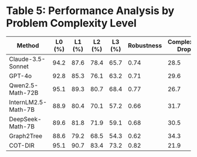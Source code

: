 # Table 5: Performance Analysis by Problem Complexity Level

| Method | L0 (%) | L1 (%) | L2 (%) | L3 (%) | Robustness | Complexity Drop |
|--------|--------|--------|--------|--------|------------|------------------|
| Claude-3.5-Sonnet | 94.2 | 87.6 | 78.4 | 65.7 | 0.74 | 28.5 |
| GPT-4o | 92.8 | 85.3 | 76.1 | 63.2 | 0.71 | 29.6 |
| Qwen2.5-Math-72B | 95.1 | 89.3 | 80.7 | 68.4 | 0.77 | 26.7 |
| InternLM2.5-Math-7B | 88.9 | 80.4 | 70.1 | 57.2 | 0.66 | 31.7 |
| DeepSeek-Math-7B | 89.6 | 81.8 | 71.9 | 59.1 | 0.68 | 30.5 |
| Graph2Tree | 88.6 | 79.2 | 68.5 | 54.3 | 0.62 | 34.3 |
| COT-DIR | 95.1 | 90.7 | 83.4 | 73.2 | 0.82 | 21.9 |
